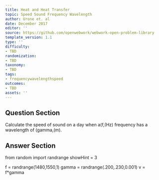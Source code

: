 ```yaml
---
title: Heat and Heat Transfer
topic: Speed Sound Frequency Wavelength
author: Urone et. al
date: December 2017
editor: ''
source: https://github.com/openwebwork/webwork-open-problem-library
template_version: 1.1
type: ''
difficulty:
- TBD
randomization:
- TBD
taxonomy:
- TBD
tags:
- frequencywavelengthspeed
outcomes:
- TBD
assets: ''
---
```


## Question Section 

Calculate the speed of sound on a day when a(f,(Hz) frequency has a wavelength of
(gamma,(m).



## Answer Section

from random import randrange
showHint = 3

f = randrange(1480,1550,1)
gamma = randrange(.200,.230,0.001)
v = f*gamma